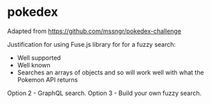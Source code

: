 # pokedex

Adapted from https://github.com/mssngr/pokedex-challenge

Justification for using Fuse.js library for for a fuzzy search:
- Well supported
- Well known
- Searches an arrays of objects and so will work well with what the Pokemon API returns

Option 2 - GraphQL search.
Option 3 - Build your own fuzzy search.